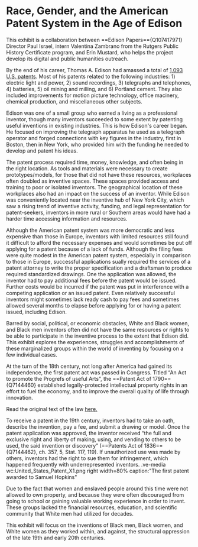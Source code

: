 # Race, Gender, and the American Patent System in the Age of Edison

This exhibit is a collaboration between ==Edison Papers=={Q107417971} Director Paul Israel, intern Valentina Zambrano from the Rutgers Public History Certificate program, and Erin Mustard, who helps the project develop its digital and public humanities outreach.

By the end of his career, Thomas A. Edison had amassed a total of [1,093 U.S. patents](https://archive.org/details/edison-patent). Most of his patents related to the following industries: 1) electric light and power, 2) sound recordings, 3) telegraphs and telephones, 4) batteries, 5) oil mining and milling, and 6) Portland cement. They also included improvements for motion picture technology, office macinery, chemical production, and miscellaneous other subjects. 

Edison was one of a small group who earned a living as a professional inventor, though many inventors succeeded to some extent by patenting useful inventions in existing industries. This is how Edison's career began. He focused on improving the telegraph apparatus he used as a telegraph operator and forged connections with key figures in the industry, first in Boston, then in New York, who provided him with the funding he needed to develop and patent his ideas. 

The patent process required time, money, knowledge, and often being in the right location. As tools and materials were necessary to create prototypes/models, for those that did not have these resources, workplaces often doubled as inventive spaces. These spaces provided access and training to poor or isolated inventors. The geographical location of these workplaces also had an impact on the success of an inventor. While Edison was conveniently located near the inventive hub of New York City, which saw a rising trend of inventive activity, funding, and legal representation for patent-seekers, inventors in more rural or Southern areas would have had a harder time accessing information and resources.

Although the American patent system was more democratic and less expensive than those in Europe, inventors with limited resources still found it difficult to afford the necessary expenses and would sometimes be put off applying for a patent because of a lack of funds. Although the filing fees were quite modest in the American patent system, especially in comparison to those in Europe, successful applications sually required the services of a patent attorney to write the proper specification and a draftsman to produce required standardized drawings. One the application was allowed, the inventor had to pay additional fees before the patent would be issued. Further costs would be incurred if the patent was put in interference with a competing application or an issued patent. Even relatively successful inventors might sometimes lack ready cash to pay fees and sometimes allowed several months to elapse before applying for or having a patent issued, including Edison. 

Barred by social, political, or economic obstacles, White and Black women, and Black men inventors often did not have the same resources or rights to be able to participate in the inventive process to the extent that Edison did. This exhibit explores the experiences, struggles and accomplishments of these marginalized groups within the world of inventing by focusing on a few individual cases.
 
At the turn of the 18th century, not long after America had gained its independence, the first patent act was passed in Congress. Titled “An Act to promote the Progrefs of useful Arts”, the ==Patent Act of 1790=={Q7144460} established legally-protected intellectual property rights in an effort to fuel the economy, and to improve the overall quality of life through innovation. 

Read the original text of the law [here.](https://en.wikisource.org/wiki/United_States_Statutes_at_Large/Volume_1/1st_Congress/2nd_Session/Chapter_7)

To receive a patent in the 19th century, inventors had to take an oath, describe the invention, pay a fee, and submit a drawing or model. Once the patent application was approved, the inventor received “the full and exclusive right and liberty of making, using, and vending to others to be used, the said invention or discovery” (==Patents Act of 1836=={Q7144462}, ch. 357, 5, Stat. 117, 119). If unauthorized use was made by others, inventors had the right to sue them for infringement, which happened frequently with underrepresented inventors. 
.ve-media wc:United_States_Patent_X1.png right width=80% caption:"The first patent awarded to Samuel Hopkins"

Due to the fact that women and enslaved people around this time were not allowed to own property, and because they were often discouraged from going to school or gaining valuable working experience in order to invent. These groups lacked the financial resources, education, and scientific community that White men had utilized for decades.

This exhibit will focus on the inventions of Black men, Black women, and White women as they worked within, and against, the structural oppression of the late 19th and early 20th centuries.